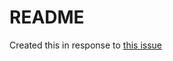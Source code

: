 # README

Created this in response to [this issue](https://stackoverflow.com/questions/60305380/activerecord-in-rails-5-2-save-update-does-not-save-record-even-if-it-says-it)